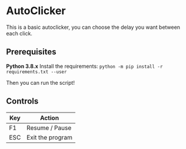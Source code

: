 # AutoClicker
This is a basic autoclicker, you can choose the delay you want between each click.
## Prerequisites 

**Python 3.8.x**
Install the requirements:
`python -m pip install -r requirements.txt --user`

Then you can run the script!

## Controls
Key | Action
--- | ---
F1  | Resume / Pause
ESC | Exit the program